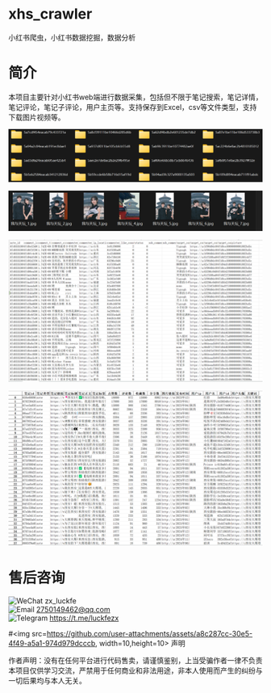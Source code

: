 # xhs_crawler
小红书爬虫，小红书数据挖掘，数据分析

# 简介
本项目主要针对小红书web端进行数据采集，包括但不限于笔记搜索，笔记详情，笔记评论，笔记子评论，用户主页等。支持保存到Excel，csv等文件类型，支持下载图片视频等。
  
![图片列表](img/figure2.png)
  
![图片列表](img/figure1.png)

![图片列表](img/figure4.png)

![图片列表](img/figure5.png)


# 售后咨询

![WeChat](https://img.icons8.com/color/16/weixing.png)  zx_luckfe <br>
![Email](https://img.icons8.com/color/16/gmail-new.png)  2750149462@qq.com<br>
![Telegram](https://img.icons8.com/color/16/telegram-app--v1.png)  https://t.me/luckfezx<br>

#<img src=https://github.com/user-attachments/assets/a8c287cc-30e5-4f49-a5a1-974d979dcccb, width=10,height=10> 声明

作者声明：没有在任何平台进行代码售卖，请谨慎鉴别，上当受骗作者一律不负责
本项目仅供学习交流，严禁用于任何商业和非法用途，非本人使用而产生的纠纷与一切后果均与本人无关。
